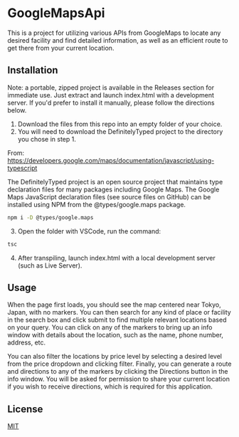 # GoogleMapsApi

This is a project for utilizing various APIs from GoogleMaps to locate any desired facility and find detailed information, as well as an efficient route to get there from your current location.

## Installation

Note: a portable, zipped project is available in the Releases section for immediate use. Just extract and launch index.html with a development server. If you'd prefer to install it manually, please follow the directions below.

1. Download the files from this repo into an empty folder of your choice.
2. You will need to download the DefinitelyTyped project to the directory you chose in step 1.
   
From: https://developers.google.com/maps/documentation/javascript/using-typescript

The DefinitelyTyped project is an open source project that maintains type declaration files for many packages including Google Maps. The Google Maps JavaScript declaration files (see source files on GitHub) can be installed using NPM from the @types/google.maps package.
```bash
npm i -D @types/google.maps
```
3. Open the folder with VSCode, run the command:
```bash
tsc
```
4. After transpiling, launch index.html with a local development server (such as Live Server).

## Usage

When the page first loads, you should see the map centered near Tokyo, Japan, with no markers. You can then search for any kind of place or facility in the search box and click submit to find multiple relevant locations based on your query. You can click on any of the markers to bring up an info window with details about the location, such as the name, phone number, address, etc.

You can also filter the locations by price level by selecting a desired level from the price dropdown and clicking filter. Finally, you can generate a route and directions to any of the markers by clicking the Directions button in the info window. You will be asked for permission to share your current location if you wish to receive directions, which is required for this application.

## License

[MIT](https://choosealicense.com/licenses/mit/)
